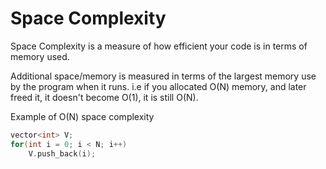 # Space Complexity

Space Complexity is a measure of how efficient your code is in terms of memory used.

Additional space/memory is measured in terms of the largest memory use by the program when it runs. i.e if you allocated O\(N\) memory, and later freed it, it doesn't become O\(1\), it is still O\(N\).

Example of O\(N\) space complexity

```cpp
vector<int> V;
for(int i = 0; i < N; i++)
    V.push_back(i);
```



